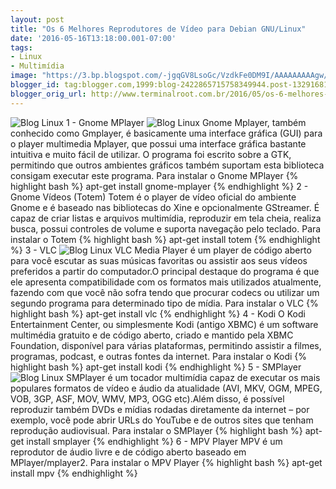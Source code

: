 ```yaml
---
layout: post
title: "Os 6 Melhores Reprodutores de Vídeo para Debian GNU/Linux"
date: '2016-05-16T13:18:00.001-07:00'
tags:
- Linux
- Multimídia
image: "https://3.bp.blogspot.com/-jgqGV8LsoGc/VzdkFe0DM9I/AAAAAAAAAgw/V0PmTLlyeoYBQ7kUyqPOgVLdKGLf1xzrQCLcB/s72-c/Os%2B6%2BMelhores%2BPlayers%2Bde%2BV%25C3%25ADdeo%2Bpara%2BLinux.jpg"
blogger_id: tag:blogger.com,1999:blog-2422865715758349944.post-1329168183904633592
blogger_orig_url: http://www.terminalroot.com.br/2016/05/os-6-melhores-reprodutores-de-video.html
---
```

![Blog Linux](https://3.bp.blogspot.com/-jgqGV8LsoGc/VzdkFe0DM9I/AAAAAAAAAgw/V0PmTLlyeoYBQ7kUyqPOgVLdKGLf1xzrQCLcB/s640/Os%2B6%2BMelhores%2BPlayers%2Bde%2BV%25C3%25ADdeo%2Bpara%2BLinux.jpg "Blog Linux")
1 - Gnome MPlayer
![Blog Linux](https://3.bp.blogspot.com/-yWwW_lIQPl8/Vzdk_KbqlHI/AAAAAAAAAhM/oDu9_wba39YGQ13JE01xzJ1U6NQIrnR7QCLcB/s640/gnome-mplayer.png "Blog Linux")
Gnome Mplayer, também conhecido como Gmplayer, é basicamente uma interface gráfica (GUI) para o player multimedia Mplayer, que possui uma interface gráfica bastante intuitiva e muito fácil de utilizar. O programa foi escrito sobre a GTK, permitindo que outros ambientes gráficos também suportam esta biblioteca consigam executar este programa.
Para instalar o Gnome MPlayer
{% highlight bash %}
apt-get install gnome-mplayer
{% endhighlight %}
2 - Gnome Vídeos (Totem)
Totem é o player de vídeo oficial do ambiente Gnome e é baseado nas bibliotecas do Xine e opcionalmente GStreamer. É capaz de criar listas e arquivos multimídia, reproduzir em tela cheia, realiza busca, possui controles de volume e suporta navegação pelo teclado.
Para instalar o Totem
{% highlight bash %}
apt-get install totem
{% endhighlight %}
3 - VLC
![Blog Linux](https://2.bp.blogspot.com/-sbyMZk--NRE/Vzdk9k00L5I/AAAAAAAAAhE/ObndASNjj8ELGqML4n7gY3PO2rjZCDIogCLcB/s640/VLC-Player.jpg "Blog Linux")
VLC Media Player é um player de código aberto para você escutar as suas músicas favoritas ou assistir aos seus vídeos preferidos a partir do computador.O principal destaque do programa é que ele apresenta compatibilidade com os formatos mais utilizados atualmente, fazendo com que você não sofra tendo que procurar codecs ou utilizar um segundo programa para determinado tipo de mídia.
Para instalar o VLC
{% highlight bash %}
apt-get install vlc
{% endhighlight %}
4 - Kodi
O Kodi Entertainment Center, ou simplesmente Kodi (antigo XBMC) é um software multimédia gratuito e de código aberto, criado e mantido pela XBMC Foundation, disponível para várias plataformas, permitindo assistir a filmes, programas, podcast, e outras fontes da internet.
Para instalar o Kodi
{% highlight bash %}
apt-get install kodi
{% endhighlight %}
5 - SMPlayer
![Blog Linux](https://4.bp.blogspot.com/-b1jd7igfZUM/Vzdk9e2AOuI/AAAAAAAAAg8/fh1XdbSqM3MzMDUOYfdnJVNJzN2AlUDvQCLcB/s640/SMPlayer.png "Blog Linux")
SMPlayer é um tocador multimídia capaz de executar os mais populares formatos de vídeo e áudio da atualidade (AVI, MKV, OGM, MPEG, VOB, 3GP, ASF, MOV, WMV, MP3, OGG etc).Além disso, é possível reproduzir também DVDs e mídias rodadas diretamente da internet – por exemplo, você pode abrir URLs do YouTube e de outros sites que tenham reprodução audiovisual.
Para instalar o SMPlayer
{% highlight bash %}
apt-get install smplayer
{% endhighlight %}
6 - MPV Player
MPV é um reprodutor de áudio livre e de código aberto baseado em MPlayer/mplayer2.
Para instalar o MPV Player
{% highlight bash %}
apt-get install mpv
{% endhighlight %}
